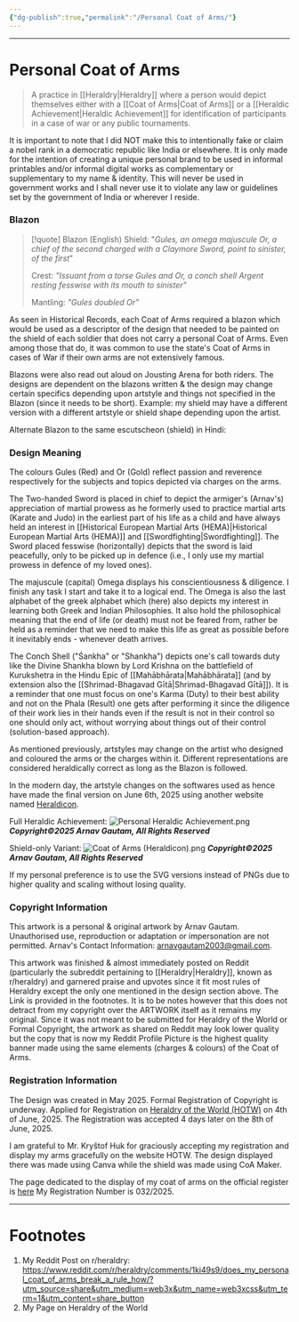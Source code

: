 ```yaml
---
{"dg-publish":true,"permalink":"/Personal Coat of Arms/"}
---
```



---
# Personal Coat of Arms
> A practice in [[Heraldry\|Heraldry]] where a person would depict themselves either with a [[Coat of Arms\|Coat of Arms]] or a [[Heraldic Achievement\|Heraldic Achievement]] for identification of participants in a case of war or any public tournaments.

It is important to note that I did NOT make this to intentionally fake or claim a nobel rank in a democratic republic like India or elsewhere. It is only made for the intention of creating a unique personal brand to be used in informal printables and/or informal digital works as complementary or supplementary to my name & identity. This will never be used in government works and I shall never use it to violate any law or guidelines set by the government of India or wherever I reside. 

### Blazon
> [!quote] Blazon (English)
> Shield: "*Gules, an omega majuscule Or, a chief of the second charged with a Claymore Sword, point to sinister, of the first*"
> 
> Crest: *"Issuant from a torse Gules and Or, a conch shell Argent resting fesswise with its mouth to sinister"*
> 
> Mantling: *"Gules doubled Or"*

As seen in Historical Records, each Coat of Arms required a blazon which would be used as a descriptor of the design that needed to be painted on the shield of each soldier that does not carry a personal Coat of Arms. Even among those that do, it was common to use the state's Coat of Arms in cases of War if their own arms are not extensively famous.

Blazons were also read out aloud on Jousting Arena for both riders. The designs are dependent on the blazons written & the design may change certain specifics depending upon artstyle and things not specified in the Blazon (since it needs to be short). Example: my shield may have a different version with a different artstyle or shield shape depending upon the artist. 

Alternate Blazon to the same escutscheon (shield) in Hindi:
> 

### Design Meaning
The colours Gules (Red) and Or (Gold) reflect passion and reverence respectively for the subjects and topics depicted via charges on the arms.

The Two-handed Sword is placed in chief to depict the armiger's (Arnav's) appreciation of martial prowess as he formerly used to practice martial arts (Karate and Judo) in the earliest part of his life as a child and have always held an interest in [[Historical European Martial Arts (HEMA)\|Historical European Martial Arts (HEMA)]] and [[Swordfighting\|Swordfighting]]. The Sword placed fesswise (horizontally) depicts that the sword is laid peacefully, only to be picked up in defence (i.e., I only use my martial prowess in defence of my loved ones). 

The majuscule (capital) Omega displays his conscientiousness & diligence. I finish any task I start and take it to a logical end. The Omega is also the last alphabet of the greek alphabet which (here) also depicts my interest in learning both Greek and Indian Philosophies. It also hold the philosophical meaning that the end of life (or death) must not be feared from, rather be held as a reminder that we need to make this life as great as possible before it inevitably ends - whenever death arrives.

The Conch Shell ("Śankha" or "Shankha") depicts one's call towards duty like the Divine Shankha blown by Lord Krishna on the battlefield of Kurukshetra in the Hindu Epic of [[Mahābhārata\|Mahābhārata]] (and by extension also the [[Shrimad-Bhagavad Gītā\|Shrimad-Bhagavad Gītā]]). It is a reminder that one must focus on one's Karma (Duty) to their best ability and not on the Phala (Result) one gets after performing it since the diligence of their work lies in their hands even if the result is not in their control so one should only act, without worrying about things out of their control (solution-based approach).

As mentioned previously, artstyles may change on the artist who designed and coloured the arms or the charges within it. Different representations are considered heraldically correct as long as the Blazon is followed.

In the modern day, the artstyle changes on the softwares used as hence have made the final version on June 6th, 2025 using another website named [Heraldicon](https://heraldicon.org).

Full Heraldic Achievement:
![Personal Heraldic Achievement.png](/img/user/Vaulted%20Images/Personal%20Heraldic%20Achievement.png)
***Copyright©2025 Arnav Gautam, All Rights Reserved***


Shield-only Variant:
![Coat of Arms (Heraldicon).png](/img/user/Vaulted%20Images/Coat%20of%20Arms%20(Heraldicon).png)
***Copyright©2025 Arnav Gautam, All Rights Reserved***

If my personal preference is to use the SVG versions instead of PNGs due to higher quality and scaling without losing quality.

### Copyright Information
This artwork is a personal & original artwork by Arnav Gautam. Unauthorised use, reproduction or adaptation or impersonation are not permitted.
Arnav's Contact Information: arnavgautam2003@gmail.com.

This artwork was finished & almost immediately posted on Reddit (particularly the subreddit pertaining to [[Heraldry\|Heraldry]], known as r/heraldry) and garnered praise and upvotes since it fit most rules of Heraldry except the only one mentioned in the design section above. The Link is provided in the footnotes. It is to be notes however that this does not detract from my copyright over the ARTWORK itself as it remains my original. Since it was not meant to be submitted for Heraldry of the World or Formal Copyright, the artwork as shared on Reddit may look lower quality but the copy that is now my Reddit Profile Picture is the highest quality banner made using the same elements (charges & colours) of the Coat of Arms.

### Registration Information
The Design was created in May 2025. Formal Registration of Copyright is underway.
Applied for Registration on [Heraldry of the World (HOTW)](https://www.heraldry-wiki.com/wiki/Heraldry_of_the_world) on 4th of June, 2025. The Registration was accepted 4 days later on the 8th of June, 2025. 

I am grateful to Mr. Kryštof Huk for graciously accepting my registration and display my arms gracefully on the website HOTW. The design displayed there was made using Canva while the shield was made using CoA Maker.

The page dedicated to the display of my coat of arms on the official register is [here](https://heraldry-wiki.com/wiki/Arnav_Gautam) 
My Registration Number is 032/2025.

---
# Footnotes
1. My Reddit Post on r/heraldry: https://www.reddit.com/r/heraldry/comments/1ki49s9/does_my_personal_coat_of_arms_break_a_rule_how/?utm_source=share&utm_medium=web3x&utm_name=web3xcss&utm_term=1&utm_content=share_button 
2. My Page on Heraldry of the World